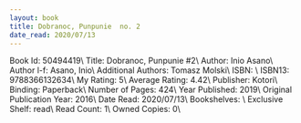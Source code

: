 ```yaml
---
layout: book
title: Dobranoc, Punpunie  no. 2
date_read: 2020/07/13
---
```


Book Id: 50494419\ 
Title: Dobranoc, Punpunie #2\ 
Author: Inio Asano\ 
Author l-f: Asano, Inio\ 
Additional Authors: Tomasz Molski\ 
ISBN: \ 
ISBN13: 9788366132634\ 
My Rating: 5\ 
Average Rating: 4.42\ 
Publisher: Kotori\ 
Binding: Paperback\ 
Number of Pages: 424\ 
Year Published: 2019\ 
Original Publication Year: 2016\ 
Date Read: 2020/07/13\ 
Bookshelves: \ 
Exclusive Shelf: read\ 
Read Count: 1\ 
Owned Copies: 0\ 

